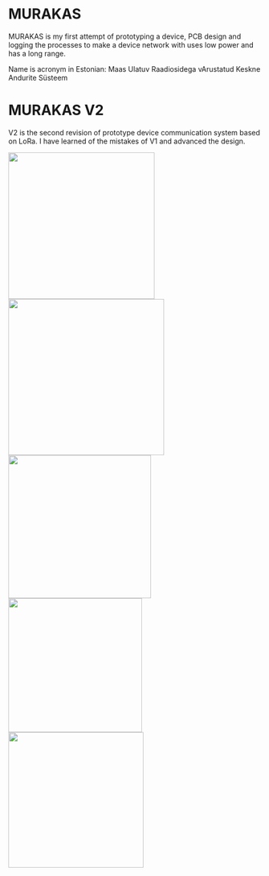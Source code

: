 # MURAKAS
MURAKAS is my first attempt of prototyping a device,  PCB design and logging the processes to make a device network with uses low power and has a long range.

Name is acronym in Estonian: Maas Ulatuv Raadiosidega vArustatud Keskne Andurite Süsteem

# MURAKAS V2
V2 is the second revision of prototype device communication system based on LoRa. I have learned of the mistakes of V1 and advanced the design.

<img src="https://github.com/4-Valvas/MURAKAS/assets/124153477/15282744-0b8d-460e-9e35-f7b904b1dd3a" width="291">

<img src="https://github.com/4-Valvas/MURAKAS/assets/124153477/37ac4db2-8d14-4e9a-80ab-da3b4ed0692f" width="310">
<img src="https://github.com/4-Valvas/MURAKAS/assets/124153477/cc17758d-6c93-4ce1-8558-5051ef1e8154" width="284">
<img src="https://github.com/4-Valvas/MURAKAS/assets/124153477/a08655fd-573d-460a-93a6-6696ed11bf48" width="266">
<img src="https://github.com/4-Valvas/MURAKAS/assets/124153477/2b8c961f-462c-48b4-8013-0a2e32e0113e" width="269">

